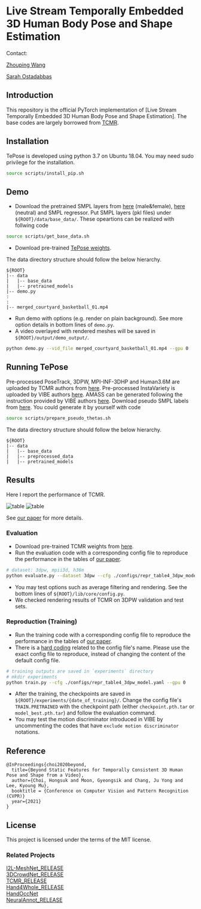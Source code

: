 # Live Stream Temporally Embedded 3D Human Body Pose and Shape Estimation

Contact: 

[Zhouping Wang](wang.zhoup@northeastern.edu)

[Sarah Ostadabbas](ostadabbas@ece.neu.edu)

## Introduction
This repository is the official PyTorch implementation of [Live Stream Temporally Embedded 3D Human Body Pose and Shape Estimation]. 
The base codes are largely borrowed from [TCMR](https://github.com/hongsukchoi/TCMR_RELEASE).

## Installation
TePose is developed using python 3.7 on Ubuntu 18.04.
You may need sudo privilege for the installation.
```bash
source scripts/install_pip.sh
```

## Demo
- Download the pretrained SMPL layers from [here](https://smpl.is.tue.mpg.de) (male&female), [here](http://smplify.is.tue.mpg.de) (neutral) and SMPL regressor. Put SMPL layers (pkl files) under `${ROOT}/data/base_data/`. These opeartions can be realized with follwing code
```bash
source scripts/get_base_data.sh
```
- Download pre-trained [TePose weights](https://drive.google.com/drive/folders/14FcyVy49ryBH1AuVKgBXDNqjZsi-tivY?usp=sharing). 

The data directory structure should follow the below hierarchy.
```
${ROOT}  
|-- data  
|   |-- base_data  
|   |-- pretrained_models
|-- demo.py
:
:
|-- merged_courtyard_basketball_01.mp4
```
- Run demo with options (e.g. render on plain background). See more option details in bottom lines of `demo.py`.
- A video overlayed with rendered meshes will be saved in `${ROOT}/output/demo_output/`. 
```bash
python demo.py --vid_file merged_courtyard_basketball_01.mp4 --gpu 0 
```


## Running TePose

Pre-processed PoseTrack, 3DPW, MPI-INF-3DHP and Human3.6M are uploaded by TCMR authors from [here](https://drive.google.com/drive/folders/1h0FxBGLqsxNvUL0J43WkTxp7WgYIBLy-?usp=sharing).
Pre-processed InstaVariety is uploaded by VIBE authors [here](https://owncloud.tuebingen.mpg.de/index.php/s/MKLnHtPjwn24y9C).
AMASS can be generated following the instruction provided by VIBE authors [here](https://github.com/mkocabas/VIBE/blob/master/doc/train.md).
Download pseudo SMPL labels from [here](https://drive.google.com/drive/folders/1iLTMYMVo_BwRu3P-LpM_Bp1O6_e-xPh6?usp=sharing). You could generate it by yourself with code
```bash
source scripts/prepare_pseudo_thetas.sh
```

The data directory structure should follow the below hierarchy.
```
${ROOT}  
|-- data  
|   |-- base_data  
|   |-- preprocessed_data  
|   |-- pretrained_models
```

## Results
Here I report the performance of TCMR.


![table](./asset/table4.png)
![table](./asset/table6.png)

See [our paper](https://arxiv.org/abs/2011.08627) for more details.


### Evaluation

- Download pre-trained TCMR weights from [here](https://drive.google.com/drive/folders/1NxzmKw5QTGtOKgSQetkq66ZO-dbBSzrd?usp=sharing).  
- Run the evaluation code with a corresponding config file to reproduce the performance in the tables of [our paper](https://arxiv.org/abs/2011.08627).
```bash
# dataset: 3dpw, mpii3d, h36m 
python evaluate.py --dataset 3dpw --cfg ./configs/repr_table4_3dpw_model.yaml --gpu 0 
```
- You may test options such as average filtering and rendering. See the bottom lines of `${ROOT}/lib/core/config.py`.
- We checked rendering results of TCMR on 3DPW validation and test sets.

### Reproduction (Training)

- Run the training code with a corresponding config file to reproduce the performance in the tables of [our paper](https://arxiv.org/abs/2011.08627).
- There is a [hard coding](https://github.com/hongsukchoi/TCMR_RELEASE/blob/46462c664f1057fb3c14e2049a377e6bc071d622/lib/dataset/_dataset_3d.py#L92) related to the config file's name. Please use the exact config file to reproduce, instead of changing the content of the default config file.
```bash
# training outputs are saved in `experiments` directory
# mkdir experiments
python train.py --cfg ./configs/repr_table4_3dpw_model.yaml --gpu 0 
```
- After the training, the checkpoints are saved in `${ROOT}/experiments/{date_of_training}/`. Change the config file's `TRAIN.PRETRAINED` with the checkpoint path (either `checkpoint.pth.tar` or `model_best.pth.tar`) and follow the evaluation command.
- You may test the motion discriminator introduced in VIBE by uncommenting the codes that have `exclude motion discriminator` notations.


## Reference
```
@InProceedings{choi2020beyond,
  title={Beyond Static Features for Temporally Consistent 3D Human Pose and Shape from a Video},
  author={Choi, Hongsuk and Moon, Gyeongsik and Chang, Ju Yong and Lee, Kyoung Mu},
  booktitle = {Conference on Computer Vision and Pattern Recognition (CVPR)}
  year={2021}
}
```

## License
This project is licensed under the terms of the MIT license.

### Related Projects

[I2L-MeshNet_RELEASE](https://github.com/mks0601/I2L-MeshNet_RELEASE)  
[3DCrowdNet_RELEASE](https://github.com/hongsukchoi/3DCrowdNet_RELEASE)  
[TCMR_RELEASE](https://github.com/hongsukchoi/TCMR_RELEASE)  
[Hand4Whole_RELEASE](https://github.com/mks0601/Hand4Whole_RELEASE)  
[HandOccNet](https://github.com/namepllet/HandOccNet)  
[NeuralAnnot_RELEASE](https://github.com/mks0601/NeuralAnnot_RELEASE)
